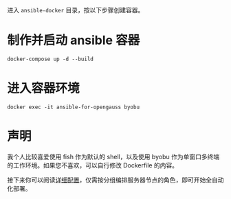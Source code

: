 进入 `ansible-docker` 目录，按以下步骤创建容器。

# 制作并启动 ansible 容器

`docker-compose up -d --build`

# 进入容器环境

`docker exec -it ansible-for-opengauss byobu`

# 声明

我个人比较喜爱使用 fish 作为默认的 shell，以及使用 byobu 作为单窗口多终端的工作环境。如果您不喜欢，可以自行修改 Dockerfile 的内容。

接下来你可以阅读[详细配置](02-pre-set.md)，仅需按分组编排服务器节点的角色，即可开始全自动化部署。